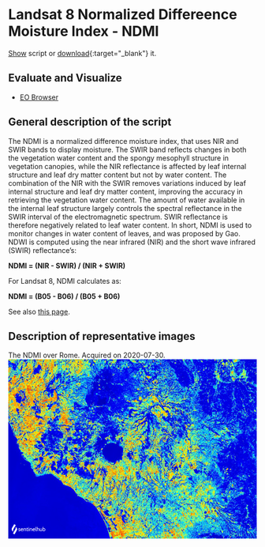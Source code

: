 # Landsat 8 Normalized Differeence Moisture Index - NDMI

<a href="#" id='togglescript'>Show</a> script or [download](script.js){:target="_blank"} it.
<div id='script_view' style="display:none">
{% highlight javascript %}
      {% include_relative script.js %}
{% endhighlight %}
</div>

## Evaluate and Visualize

- [EO Browser](https://sentinelshare.page.link/qEW3)

## General description of the script

The NDMI is a normalized difference moisture index, that uses NIR and SWIR bands to display moisture. The SWIR band reflects changes in both the vegetation water content and the spongy mesophyll structure in vegetation canopies, while the NIR reflectance is affected by leaf internal structure and leaf dry matter content but not by water content. The combination of the NIR with the SWIR removes variations induced by leaf internal structure and leaf dry matter content, improving the accuracy in retrieving the vegetation water content. The amount of water available in the internal leaf structure largely controls the spectral reflectance in the SWIR interval of the electromagnetic spectrum. SWIR reflectance is therefore negatively related to leaf water content. In short, NDMI is used to monitor changes in water content of leaves, and was proposed by Gao. NDWI is computed using the near infrared (NIR) and the short wave infrared (SWIR) reflectance’s:

**NDMI = (NIR - SWIR) / (NIR + SWIR)**

For Landsat 8, NDMI calculates as: 

**NDMI = (B05 - B06) / (B05 + B06)**

See also [this page](https://custom-scripts.sentinel-hub.com/sentinel-2/ndmi/). 

## Description of representative images

The NDMI over Rome. Acquired on 2020-07-30.
![The script example 1](fig/fig1.png)
